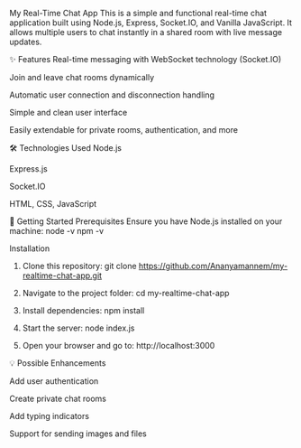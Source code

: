 My Real-Time Chat App
This is a simple and functional real-time chat application built using Node.js, Express, Socket.IO, and Vanilla JavaScript. It allows multiple users to chat instantly in a shared room with live message updates.

✨ Features
Real-time messaging with WebSocket technology (Socket.IO)

Join and leave chat rooms dynamically

Automatic user connection and disconnection handling

Simple and clean user interface

Easily extendable for private rooms, authentication, and more

🛠 Technologies Used
Node.js

Express.js

Socket.IO

HTML, CSS, JavaScript

🚀 Getting Started
Prerequisites
Ensure you have Node.js installed on your machine:
node -v
npm -v

Installation
1. Clone this repository:
git clone https://github.com/Ananyamannem/my-realtime-chat-app.git

2. Navigate to the project folder:
cd my-realtime-chat-app

3. Install dependencies:
npm install

4. Start the server:
node index.js

5. Open your browser and go to:
http://localhost:3000

💡 Possible Enhancements

Add user authentication

Create private chat rooms

Add typing indicators

Support for sending images and files
